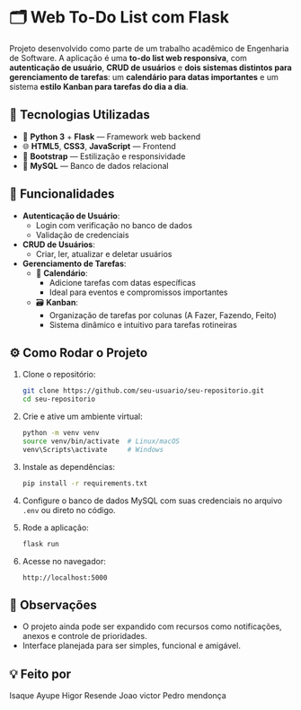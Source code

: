 
# 🗂️ Web To-Do List com Flask

Projeto desenvolvido como parte de um trabalho acadêmico de Engenharia de Software. A aplicação é uma **to-do list web responsiva**, com **autenticação de usuário**, **CRUD de usuários** e **dois sistemas distintos para gerenciamento de tarefas**: um **calendário para datas importantes** e um sistema **estilo Kanban para tarefas do dia a dia**.

## 🚀 Tecnologias Utilizadas

- 🐍 **Python 3** + **Flask** — Framework web backend
- 🌐 **HTML5**, **CSS3**, **JavaScript** — Frontend
- 🎨 **Bootstrap** — Estilização e responsividade
- 🐬 **MySQL** — Banco de dados relacional

## 🔐 Funcionalidades

- **Autenticação de Usuário**:
  - Login com verificação no banco de dados
  - Validação de credenciais
- **CRUD de Usuários**:
  - Criar, ler, atualizar e deletar usuários
- **Gerenciamento de Tarefas**:
  - 📅 **Calendário**:
    - Adicione tarefas com datas específicas
    - Ideal para eventos e compromissos importantes
  - 🗃️ **Kanban**:
    - Organização de tarefas por colunas (A Fazer, Fazendo, Feito)
    - Sistema dinâmico e intuitivo para tarefas rotineiras

## ⚙️ Como Rodar o Projeto

1. Clone o repositório:
   ```bash
   git clone https://github.com/seu-usuario/seu-repositorio.git
   cd seu-repositorio
   ```

2. Crie e ative um ambiente virtual:
   ```bash
   python -m venv venv
   source venv/bin/activate  # Linux/macOS
   venv\Scripts\activate     # Windows
   ```

3. Instale as dependências:
   ```bash
   pip install -r requirements.txt
   ```

4. Configure o banco de dados MySQL com suas credenciais no arquivo `.env` ou direto no código.

5. Rode a aplicação:
   ```bash
   flask run
   ```

6. Acesse no navegador:
   ```
   http://localhost:5000
   ```

## 📌 Observações

- O projeto ainda pode ser expandido com recursos como notificações, anexos e controle de prioridades.
- Interface planejada para ser simples, funcional e amigável.

## 💡 Feito por

Isaque Ayupe
Higor Resende
Joao victor
Pedro mendonça
